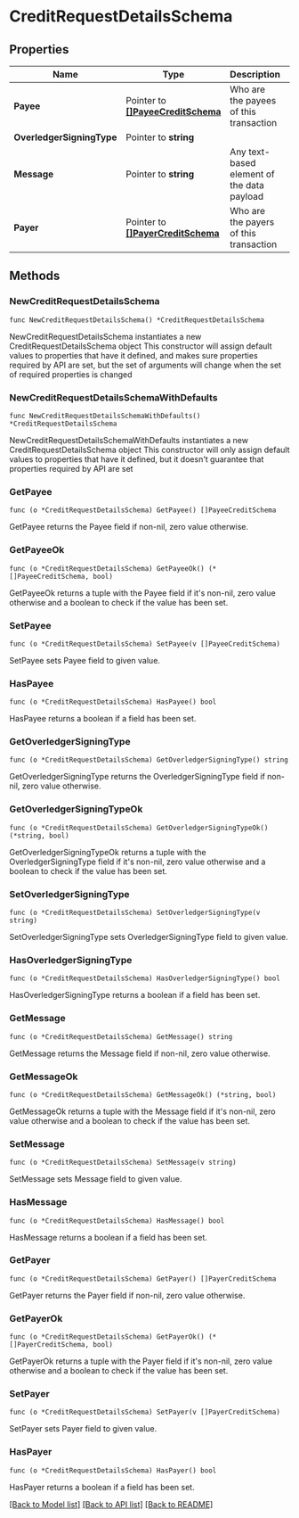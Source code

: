 # CreditRequestDetailsSchema

## Properties

Name | Type | Description | Notes
------------ | ------------- | ------------- | -------------
**Payee** | Pointer to [**[]PayeeCreditSchema**](PayeeCreditSchema.md) | Who are the payees of this transaction | [optional] 
**OverledgerSigningType** | Pointer to **string** |  | [optional] 
**Message** | Pointer to **string** | Any text-based element of the data payload | [optional] 
**Payer** | Pointer to [**[]PayerCreditSchema**](PayerCreditSchema.md) | Who are the payers of this transaction | [optional] 

## Methods

### NewCreditRequestDetailsSchema

`func NewCreditRequestDetailsSchema() *CreditRequestDetailsSchema`

NewCreditRequestDetailsSchema instantiates a new CreditRequestDetailsSchema object
This constructor will assign default values to properties that have it defined,
and makes sure properties required by API are set, but the set of arguments
will change when the set of required properties is changed

### NewCreditRequestDetailsSchemaWithDefaults

`func NewCreditRequestDetailsSchemaWithDefaults() *CreditRequestDetailsSchema`

NewCreditRequestDetailsSchemaWithDefaults instantiates a new CreditRequestDetailsSchema object
This constructor will only assign default values to properties that have it defined,
but it doesn't guarantee that properties required by API are set

### GetPayee

`func (o *CreditRequestDetailsSchema) GetPayee() []PayeeCreditSchema`

GetPayee returns the Payee field if non-nil, zero value otherwise.

### GetPayeeOk

`func (o *CreditRequestDetailsSchema) GetPayeeOk() (*[]PayeeCreditSchema, bool)`

GetPayeeOk returns a tuple with the Payee field if it's non-nil, zero value otherwise
and a boolean to check if the value has been set.

### SetPayee

`func (o *CreditRequestDetailsSchema) SetPayee(v []PayeeCreditSchema)`

SetPayee sets Payee field to given value.

### HasPayee

`func (o *CreditRequestDetailsSchema) HasPayee() bool`

HasPayee returns a boolean if a field has been set.

### GetOverledgerSigningType

`func (o *CreditRequestDetailsSchema) GetOverledgerSigningType() string`

GetOverledgerSigningType returns the OverledgerSigningType field if non-nil, zero value otherwise.

### GetOverledgerSigningTypeOk

`func (o *CreditRequestDetailsSchema) GetOverledgerSigningTypeOk() (*string, bool)`

GetOverledgerSigningTypeOk returns a tuple with the OverledgerSigningType field if it's non-nil, zero value otherwise
and a boolean to check if the value has been set.

### SetOverledgerSigningType

`func (o *CreditRequestDetailsSchema) SetOverledgerSigningType(v string)`

SetOverledgerSigningType sets OverledgerSigningType field to given value.

### HasOverledgerSigningType

`func (o *CreditRequestDetailsSchema) HasOverledgerSigningType() bool`

HasOverledgerSigningType returns a boolean if a field has been set.

### GetMessage

`func (o *CreditRequestDetailsSchema) GetMessage() string`

GetMessage returns the Message field if non-nil, zero value otherwise.

### GetMessageOk

`func (o *CreditRequestDetailsSchema) GetMessageOk() (*string, bool)`

GetMessageOk returns a tuple with the Message field if it's non-nil, zero value otherwise
and a boolean to check if the value has been set.

### SetMessage

`func (o *CreditRequestDetailsSchema) SetMessage(v string)`

SetMessage sets Message field to given value.

### HasMessage

`func (o *CreditRequestDetailsSchema) HasMessage() bool`

HasMessage returns a boolean if a field has been set.

### GetPayer

`func (o *CreditRequestDetailsSchema) GetPayer() []PayerCreditSchema`

GetPayer returns the Payer field if non-nil, zero value otherwise.

### GetPayerOk

`func (o *CreditRequestDetailsSchema) GetPayerOk() (*[]PayerCreditSchema, bool)`

GetPayerOk returns a tuple with the Payer field if it's non-nil, zero value otherwise
and a boolean to check if the value has been set.

### SetPayer

`func (o *CreditRequestDetailsSchema) SetPayer(v []PayerCreditSchema)`

SetPayer sets Payer field to given value.

### HasPayer

`func (o *CreditRequestDetailsSchema) HasPayer() bool`

HasPayer returns a boolean if a field has been set.


[[Back to Model list]](../README.md#documentation-for-models) [[Back to API list]](../README.md#documentation-for-api-endpoints) [[Back to README]](../README.md)


